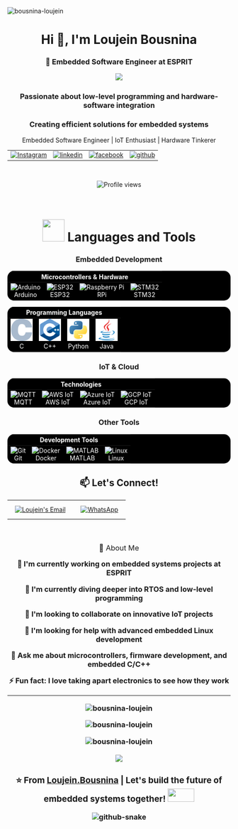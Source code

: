 <p align="left"> 
    <img src="https://komarev.com/ghpvc/?username=bousnina-loujein&label=Profile%20views&color=0e75b6&style=flat" alt="bousnina-loujein" /> 
</p>

<h1 align="center">Hi 👋, I'm <span class="name">Loujein Bousnina</span></h1>
<h3 align="center">🚀 Embedded Software Engineer at ESPRIT</h3>

<!-- Intro -->
<p style="margin: 15px;" align="center">
    <img src="https://readme-typing-svg.herokuapp.com?duration=2000&color=EBD41B&center=true&vCenter=true&lines=Embedded+Systems+Engineer;IoT+Developer;Firmware+Specialist">
    <h3 align="center">Passionate about low-level programming and hardware-software integration</h3>
    <h3 align="center">Creating efficient solutions for embedded systems</h3>
</p>

<p align="center">
Embedded Software Engineer | IoT Enthusiast | Hardware Tinkerer </p>

<div align="center">
<table>
  <tr>
    <td align="center">
      <a href="https://www.instagram.com/loujein3260/" target="_blank">
        <img src="https://bentos.jkominovic.dev/api/v1/bento-cards?url=https%3A%2F%2Fwww.instagram.com%2Floujein3260%2F&subtitle=@loujein3260&size=square" alt="Instagram">
      </a>
    </td>
    <td align="center">
      <a href="https://www.linkedin.com/in/bousnina-loujein-5965a2194/" target="_blank">
        <img src="https://bentos.jkominovic.dev/api/v1/bento-cards?url=https%3A%2F%2Fwww.linkedin.com%2Fin%2Fbousnina-loujein-5965a2194%2F&subtitle=@loujein-bousnina&size=square" alt="linkedin">
      </a>
    </td>
    <td align="center">
      <a href="https://www.facebook.com/majdoub.loujein1211/" target="_blank">
        <img src="https://bentos.jkominovic.dev/api/v1/bento-cards?url=https%3A%2F%2Ffacebook.com%2Fmajdoub.loujein1211&subtitle=@loujein-bousnina&size=square" alt="facebook">
      </a>
    </td>
     <td align="center">
      <a href="https://github.com/bousnina-loujein" target="_blank">
        <img src="https://bentos.jkominovic.dev/api/v1/bento-cards?url=https%3A%2F%2Fgithub.com%2Fbousnina-loujein&subtitle=%2Floujein-bousnina&size=square" alt="github">
      </a>
    </td>
  </tr>
</table>

<br>

<p align="center">
  <img src="https://komarev.com/ghpvc/?username=bousnina-loujein&color=blueviolet&style=flat-square&label=Profile+Views" alt="Profile views" width="200" height="35">
</p>

<br>

<!-- Technos -->
<h1 align="center"><img src="https://media2.giphy.com/media/QssGEmpkyEOhBCb7e1/giphy.gif?cid=ecf05e47a0n3gi1bfqntqmob8g9aid1oyj2wr3ds3mg700bl&rid=giphy.gif" width="50px" height="50px"> Languages and Tools </h1>

<h3 align="center">Embedded Development</h3>

<div align="center">
<table style="background-color: black; color: white; border: none; border-radius: 15px; overflow: hidden;">
  <thead>
    <tr>
      <th colspan="8" align="center" style="color: white;">Microcontrollers & Hardware</th>
    </tr>
  </thead>
  <tbody>
    <tr>
      <td align="center" style="border: none;">
        <img src="https://cdn.worldvectorlogo.com/logos/arduino-1.svg" width="50" height="50" alt="Arduino"/><br>Arduino
      </td>
      <td align="center" style="border: none;">
        <img src="https://upload.wikimedia.org/wikipedia/commons/a/ae/Espressif_Logo.svg" width="50" height="50" alt="ESP32"/><br>ESP32
      </td>
      <td align="center" style="border: none;">
        <img src="https://upload.wikimedia.org/wikipedia/commons/8/8a/Raspberry_Pi_Logo_2016.svg" width="50" height="50" alt="Raspberry Pi"/><br>RPi
      </td>
      <td align="center" style="border: none;">
        <img src="https://upload.wikimedia.org/wikipedia/commons/7/71/STM32_Logo.png" width="50" height="50" alt="STM32"/><br>STM32
      </td>
    </tr>
  </tbody>
</table>
</div>

<div align="center">
<table style="background-color: black; color: white; border: none; border-radius: 15px; overflow: hidden;">
  <thead>
    <tr>
      <th colspan="8" align="center" style="color: white;">Programming Languages</th>
    </tr>
  </thead>
  <tbody>
    <tr>
      <td align="center" style="border: none;">
        <img src="https://raw.githubusercontent.com/devicons/devicon/master/icons/c/c-original.svg" width="50" height="50" alt="C"/><br>C
      </td>
      <td align="center" style="border: none;">
        <img src="https://raw.githubusercontent.com/devicons/devicon/master/icons/cplusplus/cplusplus-original.svg" width="50" height="50" alt="C++"/><br>C++
      </td>
      <td align="center" style="border: none;">
        <img src="https://raw.githubusercontent.com/devicons/devicon/master/icons/python/python-original.svg" width="50" height="50" alt="Python"/><br>Python
      </td>
      <td align="center" style="border: none;">
        <img src="https://raw.githubusercontent.com/devicons/devicon/master/icons/java/java-original.svg" width="50" height="50" alt="Java"/><br>Java
      </td>
    </tr>
  </tbody>
</table>
</div>

<h3 align="center">IoT & Cloud</h3>

<div align="center">
<table style="background-color: black; color: white; border: none; border-radius: 15px; overflow: hidden;">
  <thead>
    <tr>
      <th colspan="8" align="center" style="color: white;">Technologies</th>
    </tr>
  </thead>
  <tbody>
    <tr>
      <td align="center" style="border: none;">
        <img src="https://upload.wikimedia.org/wikipedia/commons/e/e0/Mqtt-hor.svg" width="50" height="50" alt="MQTT"/><br>MQTT
      </td>
      <td align="center" style="border: none;">
        <img src="https://www.vectorlogo.zone/logos/amazon_aws/amazon_aws-icon.svg" width="50" height="50" alt="AWS IoT"/><br>AWS IoT
      </td>
      <td align="center" style="border: none;">
        <img src="https://www.vectorlogo.zone/logos/microsoft_azure/microsoft_azure-icon.svg" width="50" height="50" alt="Azure IoT"/><br>Azure IoT
      </td>
      <td align="center" style="border: none;">
        <img src="https://www.vectorlogo.zone/logos/google_cloud/google_cloud-icon.svg" width="50" height="50" alt="GCP IoT"/><br>GCP IoT
      </td>
    </tr>
  </tbody>
</table>
</div>

<h3 align="center">Other Tools</h3>

<div align="center">
<table style="background-color: black; color: white; border: none; border-radius: 15px; overflow: hidden;">
  <thead>
    <tr>
      <th colspan="8" align="center" style="color: white;">Development Tools</th>
    </tr>
  </thead>
  <tbody>
    <tr>
      <td align="center" style="border: none;">
        <img src="https://www.vectorlogo.zone/logos/git-scm/git-scm-icon.svg" width="50" height="50" alt="Git"/><br>Git
      </td>
      <td align="center" style="border: none;">
        <img src="https://www.vectorlogo.zone/logos/docker/docker-icon.svg" width="50" height="50" alt="Docker"/><br>Docker
      </td>
      <td align="center" style="border: none;">
        <img src="https://upload.wikimedia.org/wikipedia/commons/2/21/Matlab_Logo.png" width="50" height="50" alt="MATLAB"/><br>MATLAB
      </td>
      <td align="center" style="border: none;">
        <img src="https://www.vectorlogo.zone/logos/linux/linux-icon.svg" width="50" height="50" alt="Linux"/><br>Linux
      </td>
    </tr>
  </tbody>
</table>
</div>

<h2 align="center">📫 Let's Connect!</h2>

<table align="center">
  <tr>
    <td colspan="3" align="center">
      <a href="mailto:majdoub.loujein1211@gmail.com" target="_blank">
        <img src="https://bentos.jkominovic.dev/api/v1/generic-card?icon=sigmail&subtitle=majdoub.loujein1211@gmail.com&size=square" alt="Loujein's Email" style="margin: 10px;">
      </a>
    </td>
    <td align="center">
      <a href="https://bentos.jkominovic.dev/api/v1/generic-card?icon=siwhatsapp&subtitle=Tunisia-+216-XXXXXXXX&size=square" target="_blank">
        <img src="https://bentos.jkominovic.dev/api/v1/generic-card?icon=siwhatsapp&subtitle=Tunisia-+216-XXXXXXXX&size=square" alt="WhatsApp" style="margin: 10px;">
      </a>
    </td>
  </tr>
</table>

<br>

<h3>
<div align="center">

<p style="text-align: center;"><span style="font-weight: lighter;">🚀 About Me</span></p>

<p>🔭 I'm currently working on embedded systems projects at ESPRIT</p>

<p>🌱 I'm currently diving deeper into RTOS and low-level programming</p>

<p>👯 I'm looking to collaborate on innovative IoT projects</p>

<p>🤝 I'm looking for help with advanced embedded Linux development</p>

<p>💬 Ask me about microcontrollers, firmware development, and embedded C/C++</p>

<p>⚡ Fun fact: I love taking apart electronics to see how they work</p>

---

<p align="center">
  <img align="center" src="https://github-readme-stats.vercel.app/api?username=bousnina-loujein&show_icons=true&theme=dark&locale=en" alt="bousnina-loujein" />
</p>

<p align="center">
  <img align="center" src="https://github-readme-streak-stats.herokuapp.com/?user=bousnina-loujein&theme=dark" alt="bousnina-loujein" />
</p>

<p align="center">
  <img align="center" src="https://github-readme-stats.vercel.app/api/top-langs?username=bousnina-loujein&show_icons=true&theme=dark&locale=en&layout=compact" alt="bousnina-loujein" />
</p>

<p align="center">
    <img align="center" src="https://media.giphy.com/media/v1.Y2lkPTc5MGI3NjExc3J4dWU0d2R5dGJ1b2V1d2V3eWJ1c2VxZ3J6bWQ1Y2R4dGJ0eWx4eCZlcD12MV9pbnRlcm5hbF9naWZfYnlfaWQmY3Q9Zw/xT5LMHxhOfscxPfIfm/giphy.gif">
</p>

<h3>
<div align="center">
  
⭐️ From [Loujein.Bousnina](https://github.com/bousnina-loujein) | Let's build the future of embedded systems together! <img src='https://raw.githubusercontent.com/ShahriarShafin/ShahriarShafin/main/Assets/handshake.gif' width="60px" height="30px">
</div>
</h3>

<picture>
  <source media="(prefers-color-scheme: dark)" srcset="https://raw.githubusercontent.com/tobiasmeyhoefer/tobiasmeyhoefer/output/github-snake-dark.svg" />
  <source media="(prefers-color-scheme: light)" srcset="https://raw.githubusercontent.com/tobiasmeyhoefer/tobiasmeyhoefer/output/github-snake.svg" />
  <img alt="github-snake" src="https://raw.githubusercontent.com/tobiasmeyhoefer/tobiasmeyhoefer/output/github-snake.svg" />
</picture>
